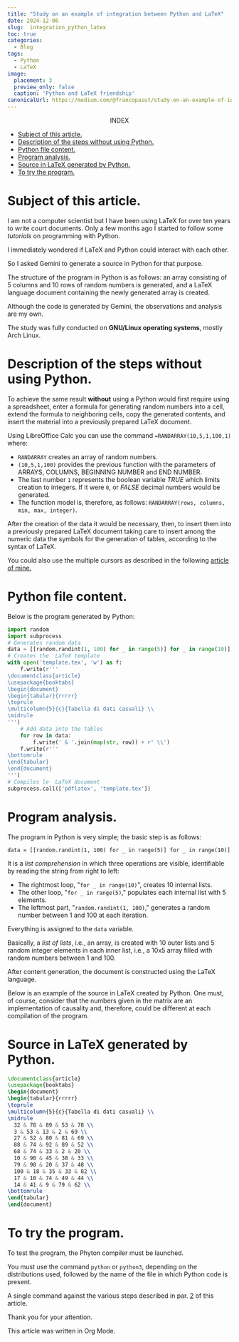 ```yaml
---
title: "Study on an example of integration between Python and LaTeX"
date: 2024-12-06
slug:  integration_python_latex
toc: true
categories:
  - Blog
tags:
  - Python
  - LaTeX
image:
  placement: 3
  preview_only: false 
  caption: 'Python and LaTeX friendship'
canonicalUrl: https://medium.com/@francopasut/study-on-an-example-of-integration-between-python-and-latex-168e7a150be6
---
```


<p align="center">
INDEX
</p>

- [Subject of this article.](#subject-of-this-article)
- [ Description of the steps without using Python.](#-description-of-the-steps-without-using-python)
- [Python file content.](#python-file-content)
- [Program analysis.](#program-analysis)
- [Source in LaTeX generated by Python.](#source-in-latex-generated-by-python)
- [To try the program.](#to-try-the-program)



<a id="org11b94b5"></a>

# Subject of this article.

I am not a computer scientist but I have been using LaTeX for over ten years to write court documents.  Only a few months ago I started to follow some *tutorials* on programming with Python.

I immediately wondered if LaTeX and Python could interact with each other.

So I asked Gemini to generate a source in Python for that purpose.

The structure of the program in Python is as follows: an array consisting of 5 columns and 10 rows of random numbers is generated, and a LaTeX language document containing the newly generated array is created.

Although the code is generated by Gemini, the observations and analysis are my own.

The study was fully conducted on **GNU/Linux operating systems**, mostly Arch Linux.


<a id="without-python"></a>

# <a id="orgf0df6ba"></a> Description of the steps without using Python.

To achieve the same result **without** using a Python would first require using a spreadsheet, enter a formula for generating random numbers into a cell, extend the formula to neighboring cells, copy the generated contents, and insert the material into a previously prepared LaTeX document.

Using LibreOffice Calc you can use the command `=RANDARRAY(10,5,1,100,1)` where:

-   `RANDARRAY` creates an array of random numbers.
-   `(10,5,1,100)` provides the previous function with the parameters of ARRAYS, COLUMNS, BEGINNING NUMBER and END NUMBER.
-   The last number `1` represents the boolean variable *TRUE* which limits creation to integers. If it were `0`, or *FALSE* decimal numbers would be generated.
-   The function model is, therefore, as follows: `RANDARRAY(rows, columns, min, max, integer)`.

After the creation of the data it would be necessary, then, to insert them into a previously prepared LaTeX document taking care to insert among the numeric data the symbols for the generation of tables, according to the syntax of LaTeX.

You could also use the multiple cursors as described in the following [article of mine.](https://medium.com/@francopasut/vim-sublime-text-visual-studio-code-and-the-multiple-cursors-9cb28f565597)


<a id="orgdf78e6f"></a>

# Python file content.

Below is the program generated by Python:

``` python
import random
import subprocess
# Generates random data
data = [[random.randint(1, 100) for _ in range(5)] for _ in range(10)]
# Creates the  LaTeX template
with open('template.tex', 'w') as f:
    f.write(r'''
\documentclass{article}
\usepackage{booktabs}
\begin{document}
\begin{tabular}{rrrrr}
\toprule
\multicolumn{5}{c}{Tabella di dati casuali} \\
\midrule
''')
    # Add data into the tables
    for row in data:
        f.write(' & '.join(map(str, row)) + r' \\')
    f.write(r'''
\bottomrule
\end{tabular}
\end{document}
''')
# Compiles le  LaTeX document
subprocess.call(['pdflatex', 'template.tex'])
```



<a id="orgbc3583f"></a>

# Program analysis.

The program in Python is very simple; the basic step is as follows:

    data = [[random.randint(1, 100) for _ in range(5)] for _ in range(10)]

It is a *list comprehension* in which three operations are visible, identifiable by reading the string from right to left:

-   The rightmost loop, "`for _ in range(10)`", creates 10 internal lists.
-   The other loop, "`for _ in range(5)`," populates each internal list with 5 elements.
-   The leftmost part, "`random.randint(1, 100)`," generates a random number between 1 and 100 at each iteration.

Everything is assigned to the `data` variable.

Basically, a *list of lists*, i.e., an array, is created with 10 outer lists and 5 random integer elements in each inner list, i.e., a 10x5 array filled with random numbers between 1 and 100.

After content generation, the document is constructed using the LaTeX language.

Below is an example of the source in LaTeX created by Python. One must, of course, consider that the numbers given in the matrix are an implementation of causality and, therefore, could be different at each compilation of the program.


<a id="orgd81382d"></a>

# Source in LaTeX generated by Python.

``` latex
\documentclass{article}
\usepackage{booktabs}
\begin{document}
\begin{tabular}{rrrrr}
\toprule
\multicolumn{5}{c}{Tabella di dati casuali} \\
\midrule
  32 & 78 & 89 & 53 & 78 \\
  3 & 53 & 13 & 2 & 69 \\
  27 & 52 & 80 & 81 & 69 \\
  88 & 74 & 92 & 89 & 52 \\
  68 & 74 & 33 & 2 & 20 \\
  10 & 90 & 45 & 38 & 33 \\
  79 & 90 & 20 & 37 & 48 \\
  100 & 18 & 35 & 33 & 82 \\
  17 & 10 & 74 & 49 & 44 \\
  14 & 41 & 9 & 79 & 62 \\
\bottomrule
\end{tabular}
\end{document}
```



<a id="orgd9bffd4"></a>

# To try the program.

To test the program, the Phyton compiler must be launched.

You must use the command `python` or `python3`, depending on the distributions used, followed by the name of the file in which Python code is present.

A single command against the various steps described in par.
[2](#orgf0df6ba) of this article.

Thank you for your attention.

This article was written in Org Mode.
